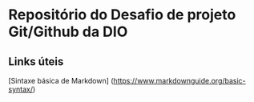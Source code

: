 # Repositório do Desafio de projeto Git/Github da DIO

## Links úteis

[Sintaxe básica de Markdown] (https://www.markdownguide.org/basic-syntax/)
